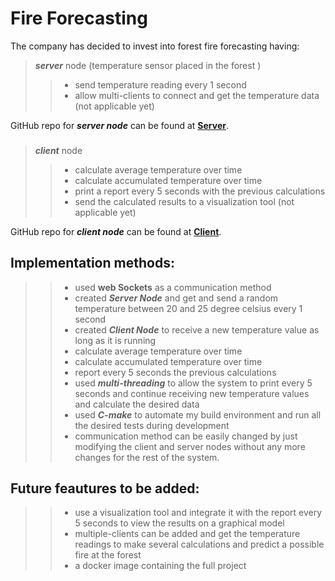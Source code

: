 
# Fire Forecasting

The company has decided to invest into forest fire forecasting
having: 
>***server*** node (temperature sensor placed in the forest )
>> - send temperature reading every 1 second
>> - allow multi-clients to connect and get the temperature data (not applicable yet)

GitHub repo for ***server node*** can be found at **[Server](https://github.com/JosephSelim/fire-forecasting-server.git)**.  
###
> ***client*** node
>> - calculate average temperature over time 
>> - calculate accumulated temperature over time
>> - print a report every 5 seconds with the previous calculations
>> - send the calculated results to a visualization tool (not applicable yet)

GitHub repo for ***client node*** can be found at **[Client](https://github.com/JosephSelim/fire-forecasting.git)**.

###

## Implementation methods:

>> - used **web Sockets** as a communication method
>> - created ***Server Node*** and get and send a random temperature between 20 and 25 degree celsius every 1 second
>> - created ***Client Node*** to receive a new temperature value as long as it is running
>> - calculate average temperature over time
>> - calculate accumulated temperature over time 
>> - report every 5 seconds the previous calculations 
>> - used ***multi-threading*** to allow the system to print every 5 seconds and continue receiving new temperature values and calculate the desired data
>> - used ***C-make*** to automate my build environment and run all the desired tests during development
>> - communication method can be easily changed by just modifying the client and server nodes without any more changes for the rest of the system.
##
## Future feautures to be added:

>> - use a visualization tool and integrate it with the report every 5 seconds to view the results on a graphical model
>> - multiple-clients can be added and get the temperature readings to make several calculations and predict a possible fire at the forest
>> - a docker image containing the full project

